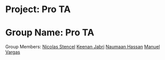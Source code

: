 # Project: Pro TA
# Group Name: Pro TA
Group Members: [Nicolas Stencel](#) 
               [Keenan Jabri](#)
               [Naumaan Hassan](#)
               [Manuel Vargas](#)
